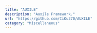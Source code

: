 ```yaml
---
title: "AUXILE"
description: "Auxile Framework."
url: "https://github.com/CiKu370/AUXILE"
category: "Miscellaneous"
---
```

